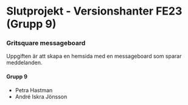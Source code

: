 # Slutprojekt - Versionshanter FE23 (Grupp 9)
### Gritsquare messageboard

Uppgiften är att skapa en hemsida med en messageboard som sparar meddelanden.

#### Grupp 9
* Petra Hastman
* André Iskra Jönsson
